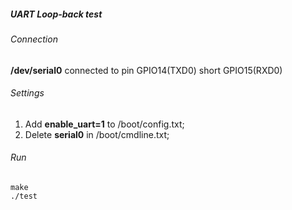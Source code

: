 ##### UART Loop-back test

###### Connection
**/dev/serial0** connected to pin GPIO14(TXD0) short GPIO15(RXD0)

###### Settings

1. Add **enable_uart=1** to /boot/config.txt;
2. Delete **serial0** in /boot/cmdline.txt;

###### Run
```
make
./test
```

